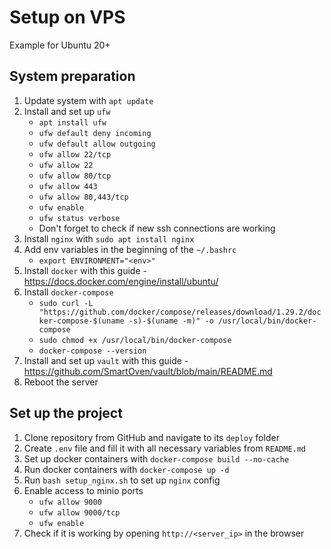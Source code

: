 # Setup on VPS

Example for Ubuntu 20+

## System preparation

1. Update system with `apt update`
2. Install and set up `ufw`
    - `apt install ufw`
    - `ufw default deny incoming`
    - `ufw default allow outgoing`
    - `ufw allow 22/tcp`
    - `ufw allow 22`
    - `ufw allow 80/tcp`
    - `ufw allow 443`
    - `ufw allow 80,443/tcp`
    - `ufw enable`
    - `ufw status verbose`
    - Don't forget to check if new ssh connections are working
3. Install `nginx` with `sudo apt install nginx`
4. Add env variables in the beginning of the `~/.bashrc`
    - `export ENVIRONMENT="<env>"`
5. Install `docker` with this guide - https://docs.docker.com/engine/install/ubuntu/
6. Install `docker-compose`
   - `sudo curl -L "https://github.com/docker/compose/releases/download/1.29.2/docker-compose-$(uname -s)-$(uname -m)" -o /usr/local/bin/docker-compose`
   - `sudo chmod +x /usr/local/bin/docker-compose`
   - `docker-compose --version`
7. Install and set up `vault` with this guide - https://github.com/SmartOven/vault/blob/main/README.md
8. Reboot the server

## Set up the project
1. Clone repository from GitHub and navigate to its `deploy` folder
2. Create `.env` file and fill it with all necessary variables from `README.md`
3. Set up docker containers with `docker-compose build --no-cache`
4. Run docker containers with `docker-compose up -d`
5. Run `bash setup_nginx.sh` to set up `nginx` config
6. Enable access to minio ports
   - `ufw allow 9000`
   - `ufw allow 9000/tcp`
   - `ufw enable`
7. Check if it is working by opening `http://<server_ip>` in the browser
